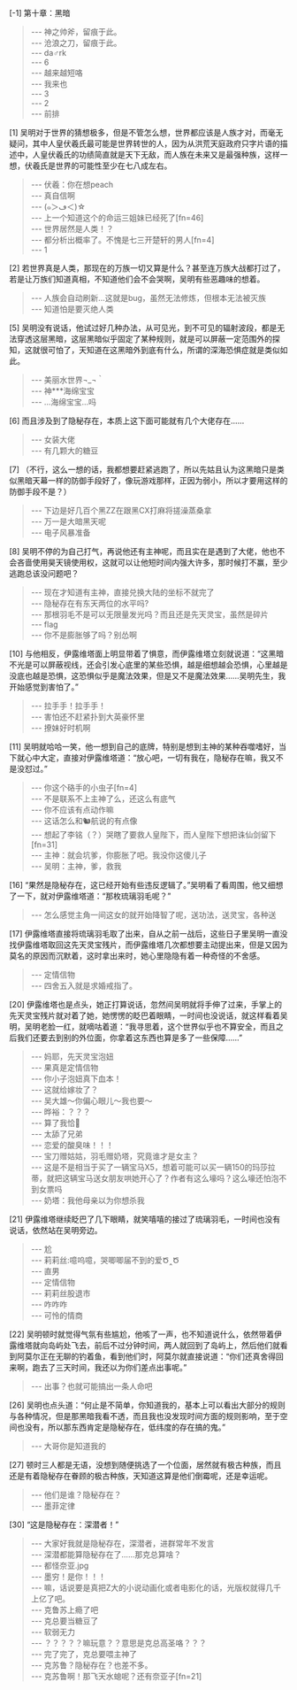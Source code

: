 
[-1] 第十章：黑暗
>--- 神之帅斧，留痕于此。<br>
>--- 沧浪之刀，留痕于此。<br>
>--- da♂rk<br>
>--- 6<br>
>--- 越来越短咯<br>
>--- 我来也<br>
>--- 3<br>
>--- 2<br>
>--- 前排<br>

[1] 吴明对于世界的猜想极多，但是不管怎么想，世界都应该是人族才对，而毫无疑问，其中人皇伏羲氏最可能是世界转世的人，因为从洪荒天庭政府只字片语的描述中，人皇伏羲氏的功绩简直就是天下无敌，而人族在未来又是最强种族，这样一想，伏羲氏是世界的可能性至少在七八成左右。
>--- 伏羲：你在想peach<br>
>--- 真自信啊<br>
>--- (๑＞ڡ＜)☆<br>
>--- 上一个知道这个的命运三姐妹已经死了[fn=46]<br>
>--- 世界居然是人类！？<br>
>--- 都分析出概率了。不愧是七三开楚轩的男人[fn=4]<br>
>--- 1<br>

[2] 若世界真是人类，那现在的万族一切又算是什么？甚至连万族大战都打过了，若是让万族们知道真相，不知道他们会不会哭啊，吴明有些恶趣味的想着。
>--- 人族会自动刷新…这就是bug，虽然无法修炼，但根本无法被灭族<br>
>--- 知道怕是要灭绝人类<br>

[5] 吴明没有说话，他试过好几种办法，从可见光，到不可见的辐射波段，都是无法穿透这层黑暗，这层黑暗似乎固定了某种规则，就是可以屏蔽一定范围外的探知，这就很可怕了，天知道在这黑暗外到底有什么，所谓的深海恐惧症就是类似如此。
>--- 美丽水世界¬_¬｀<br>
>--- 神***海绵宝宝<br>
>--- ...海绵宝宝...吗<br>

[6] 而且涉及到了隐秘存在，本质上这下面可能就有几个大佬存在……
>--- 女装大佬<br>
>--- 有几颗大的糖豆<br>

[7] （不行，这么一想的话，我都想要赶紧逃跑了，所以先姑且认为这黑暗只是类似黑暗天幕一样的防御手段好了，像玩游戏那样，正因为弱小，所以才要用这样的防御手段不是？）
>--- 下边是好几百个黑ZZ在跟黑CX打麻将搓澡蒸桑拿<br>
>--- 万一是大暗黑天呢<br>
>--- 电子风暴准备<br>

[8] 吴明不停的为自己打气，再说他还有主神呢，而且实在是遇到了大佬，他也不会吝啬使用昊天镜使用权，这就可以让他短时间内强大许多，那时候打不赢，至少逃跑总该没问题吧？
>--- 现在才知道有主神，直接兑换大陆的坐标不就完了<br>
>--- 隐秘存在有东天两位的水平吗?<br>
>--- 那根羽毛不是可以无限量发光吗？而且还是先天灵宝，虽然是碎片<br>
>--- flag<br>
>--- 你不是膨胀够了吗？别怂啊<br>

[10] 与他相反，伊露维塔面上明显带着了惧意，而伊露维塔立刻就说道：“这黑暗不光是可以屏蔽视线，还会引发心底里的某些恐惧，越是细想越会恐惧，心里越是没底也越是恐惧，这恐惧似乎是魔法效果，但是又不是魔法效果……吴明先生，我开始感觉到害怕了。”
>--- 拉手手！拉手手！<br>
>--- 害怕还不赶紧扑到大英豪怀里<br>
>--- 撩妹好时机啊<br>

[11] 吴明就哈哈一笑，他一想到自己的底牌，特别是想到主神的某种吞噬嗜好，当下就心中大定，直接对伊露维塔道：“放心吧，一切有我在，隐秘存在嘛，我又不是没怼过。”
>--- 你这个硌手的小虫子[fn=4]<br>
>--- 不是联系不上主神了么，还这么有底气<br>
>--- 你不应该有点动作嘛<br>
>--- 这话怎么和🐿️航说的有点像<br>
>--- 想起了李铭（？）哭瞎了要救人皇陛下，而人皇陛下想把诛仙剑留下[fn=31]<br>
>--- 主神：就会坑爹，你膨胀了吧。我没你这傻儿子<br>
>--- 吴明：主神，爹，救我<br>

[16] “果然是隐秘存在，这已经开始有些违反逻辑了。”吴明看了看周围，他又细想了一下，就对伊露维塔道：“那枚琉璃羽毛呢？”
>--- 怎么感觉主角一间这女的就开始降智了呢，送功法，送灵宝，各种送<br>

[17] 伊露维塔直接将琉璃羽毛取了出来，自从之前一战后，这些日子里吴明一直没找伊露维塔取回这先天灵宝残片，而伊露维塔几次都想要主动提出来，但是又因为莫名的原因而沉默着，这时拿出来时，她心里隐隐有着一种奇怪的不舍感。
>--- 定情信物<br>
>--- 四舍五入就是求婚戒指了。<br>

[20] 伊露维塔也是点头，她正打算说话，忽然间吴明就将手伸了过来，手掌上的先天灵宝残片就对着了她，她愣愣的眨巴着眼睛，一时间也没说话，就这样看着吴明，吴明老脸一红，就嘀咕着道：“我寻思着，这个世界似乎也不算安全，而且之后我们还要去到别的外位面，你拿着这东西也算是多了一些保障……”
>--- 妈耶，先天灵宝泡妞<br>
>--- 果真是定情信物<br>
>--- 你小子泡妞真下血本！<br>
>--- 这就给嫁妆了？<br>
>--- 吴大雄～你偏心眼儿～我也要～<br>
>--- 晔裕：？？？<br>
>--- 算了我恰🍋<br>
>--- 太舔了兄弟<br>
>--- 恋爱的酸臭味！！！<br>
>--- 宝刀赠姑姑，羽毛赠奶塔，究竟谁才是女主？<br>
>--- 这是不是相当于买了一辆宝马X5，想着可能可以买一辆150的玛莎拉蒂，就把这辆宝马送女朋友哄她开心了？作者有这么壕吗？这么壕还怕泡不到女票吗<br>
>--- 奶塔：我他母亲以为你想杀我<br>

[21] 伊露维塔继续眨巴了几下眼睛，就笑嘻嘻的接过了琉璃羽毛，一时间也没有说话，依然站在吴明旁边。
>--- 尬<br>
>--- 莉莉丝:噫呜噫，哭唧唧届不到的爱Ծ‸Ծ<br>
>--- 直男<br>
>--- 定情信物<br>
>--- 莉莉丝股退市<br>
>--- 咋咋咋<br>
>--- 可怜的情商<br>

[22] 吴明顿时就觉得气氛有些尴尬，他咳了一声，也不知道说什么，依然带着伊露维塔就向岛屿处飞去，前后不过分钟时间，两人就回到了岛屿上，然后他们就看到阿莫尔正在无聊的钓着鱼，看到他们时，阿莫尔就直接说道：“你们还真舍得回来啊，跑去了三天时间，我还以为你们差点出事呢。”
>--- 出事？也就可能搞出一条人命吧<br>

[26] 吴明也点头道：“何止是不简单，你知道我的，基本上可以看出大部分的规则与各种情况，但是那黑暗我看不透，而且我也没发现时间方面的规则影响，至于空间也没有，所以那东西肯定是隐秘存在，低纬度的存在搞的鬼。”
>--- 大哥你是知道我的<br>

[27] 顿时三人都是无语，没想到随便挑选了一个位面，居然就有极古种族，而且还是有着隐秘存在眷顾的极古种族，天知道这算是他们倒霉呢，还是幸运呢。
>--- 他们是谁？隐秘存在？<br>
>--- 墨菲定律<br>

[30] “这是隐秘存在：深潜者！”
>--- 大家好我就是隐秘存在，深潜者，进群常年不发言<br>
>--- 深潜都能算隐秘存在了……那克总算啥？<br>
>--- 都怪奈亚.jpg<br>
>--- 墨穷！是你！！！<br>
>--- 嘛，话说要是真把Z大的小说动画化或者电影化的话，光版权就得几千上亿了吧。<br>
>--- 克鲁苏上瘾了吧<br>
>--- 克总要当糖豆了<br>
>--- 软弱无力<br>
>--- ？？？？？嘛玩意？？意思是克总高圣咯？？？<br>
>--- 完了完了，克总要喂主神了<br>
>--- 克苏鲁？隐秘存在？也差不多。<br>
>--- 克苏鲁啊！那飞天水螅呢？还有奈亚子[fn=21]<br>
